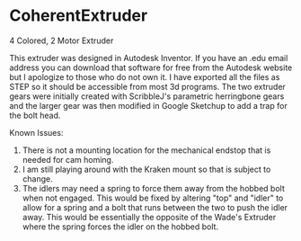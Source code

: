 CoherentExtruder
================

4 Colored, 2 Motor Extruder


This extruder was designed in Autodesk Inventor. If you have an .edu email address you can download that software for free from the Autodesk website but I apologize to those who do not own it. I have exported all the files as STEP so it should be accessible from most 3d programs. The two extruder gears were initially created with ScribbleJ's parametric herringbone gears and the larger gear was then modified in Google Sketchup to add a trap for the bolt head.

Known Issues:
1) There is not a mounting location for the mechanical endstop that is needed for cam homing.
2) I am still playing around with the Kraken mount so that is subject to change.
3) The idlers may need a spring to force them away from the hobbed bolt when not engaged. This would be fixed by altering "top" and "idler" to allow for a spring and a bolt that runs between the two to push the idler away. This would be essentially the opposite of the Wade's Extruder where the spring forces the idler on the hobbed bolt.
